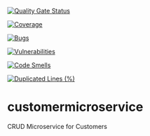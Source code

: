 [![Quality Gate Status](https://sonarcloud.io/api/project_badges/measure?project=alexguidi_customermicroservice&metric=alert_status)](https://sonarcloud.io/dashboard?id=alexguidi_customermicroservice)

[![Coverage](https://sonarcloud.io/api/project_badges/measure?project=alexguidi_customermicroservice&metric=coverage)](https://sonarcloud.io/dashboard?id=alexguidi_customermicroservice)

[![Bugs](https://sonarcloud.io/api/project_badges/measure?project=alexguidi_customermicroservice&metric=bugs)](https://sonarcloud.io/dashboard?id=alexguidi_customermicroservice)

[![Vulnerabilities](https://sonarcloud.io/api/project_badges/measure?project=alexguidi_customermicroservice&metric=vulnerabilities)](https://sonarcloud.io/dashboard?id=alexguidi_customermicroservice)

[![Code Smells](https://sonarcloud.io/api/project_badges/measure?project=alexguidi_customermicroservice&metric=code_smells)](https://sonarcloud.io/dashboard?id=alexguidi_customermicroservice)

[![Duplicated Lines (%)](https://sonarcloud.io/api/project_badges/measure?project=alexguidi_customermicroservice&metric=duplicated_lines_density)](https://sonarcloud.io/dashboard?id=alexguidi_customermicroservice)

# customermicroservice
 CRUD Microservice for Customers

